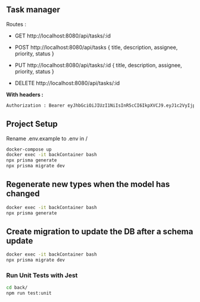 ## Task manager
Routes :
* GET http://localhost:8080/api/tasks/:id

* POST http://localhost:8080/api/tasks { title, description, assignee, priority, status }

* PUT http://localhost:8080/api/tasks/:id { title, description, assignee, priority, status }

* DELETE http://localhost:8080/api/tasks/:id

**With headers :**

```sh
Authorization : Bearer eyJhbGciOiJIUzI1NiIsInR5cCI6IkpXVCJ9.eyJ1c2VyIjp7ImlkIjoxLCJ1c2VybmFtZSI6InlvYW5uMSJ9LCJpYXQiOjE2Nzc2NzgzMzEsImV4cCI6MTY3Nzg1MTEzMX0.df8M4dkqlj283V2QgbnFEXl5UVc0igjqjwLC2MSI-tk
```

## Project Setup

Rename .env.example to .env in /
```sh
docker-compose up
docker exec -it backContainer bash
npx prisma generate
npx prisma migrate dev
```

## Regenerate new types when the model has changed

```sh
docker exec -it backContainer bash
npx prisma generate
```

## Create migration to update the DB after a schema update

```sh
docker exec -it backContainer bash
npx prisma migrate dev
```

### Run Unit Tests with Jest

```sh
cd back/
npm run test:unit
```
